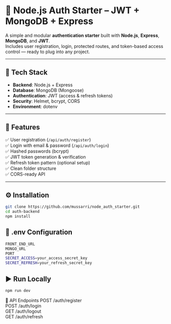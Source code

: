 # 🔐 Node.js Auth Starter – JWT + MongoDB + Express

A simple and modular **authentication starter** built with **Node.js**, **Express**, **MongoDB**, and **JWT**.  
Includes user registration, login, protected routes, and token-based access control — ready to plug into any project.

---

## 🚀 Tech Stack

- **Backend**: Node.js + Express
- **Database**: MongoDB (Mongoose)
- **Authentication**: JWT (access & refresh tokens)
- **Security**: Helmet, bcrypt, CORS
- **Environment**: dotenv

---

## 🧩 Features

✅ User registration (`/api/auth/register`)  
✅ Login with email & password (`/api/auth/login`)  
✅ Hashed passwords (bcrypt)  
✅ JWT token generation & verification  
✅ Refresh token pattern (optional setup)  
✅ Clean folder structure  
✅ CORS-ready API  

---

## ⚙️ Installation

```bash
git clone https://github.com/mussarri/node_auth_starter.git
cd auth-backend
npm install
```

## 🔧 .env Configuration
```bash
FRONT_END_URL
MONGO_URL
PORT
SECRET_ACCESS=your_access_secret_key
SECRET_REFRESH=your_refresh_secret_key
```

## ▶️ Run Locally
```bash
npm run dev
```

🔐 API Endpoints
POST /auth/register<br> 
POST /auth/login<br> 
GET  /auth/logout<br> 
GET  /auth/refresh







